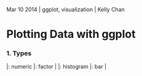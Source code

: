 Mar 10 2014 | ggplot, visualization | Kelly Chan
# Plotting Data with ggplot

### 1. Types


|: numeric   |: factor |
|: histogram |: bar    |

